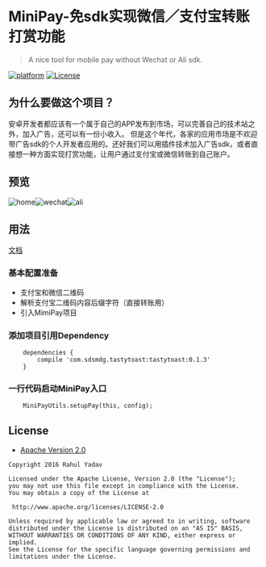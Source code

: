 # MiniPay-免sdk实现微信／支付宝转账打赏功能

> A nice tool for mobile pay without Wechat or Ali sdk. 

[![platform](https://img.shields.io/badge/platform-Android-yellow.svg)](https://www.android.com)
[![License](https://img.shields.io/badge/license-Apache%202-4EB1BA.svg?style=flat-square)](https://www.apache.org/licenses/LICENSE-2.0.html)


## 为什么要做这个项目？

安卓开发者都应该有一个属于自己的APP发布到市场，可以完善自己的技术站之外，加入广告，还可以有一份小收入。
但是这个年代，各家的应用市场是不欢迎带广告sdk的个人开发者应用的。还好我们可以用插件技术加入广告sdk，或者直接想一种方面实现打赏功能，让用户通过支付宝或微信转账到自己账户。

## 预览

![home](https://github.com/CankingApp/MiniPay/blob/master/snapshot/home.png)![wechat](https://github.com/CankingApp/MiniPay/blob/master/snapshot/weixin.png)![ali](https://github.com/CankingApp/MiniPay/blob/master/snapshot/ali.png)

## 用法

[文档](http://www.canking.win/2017/09/21/minipay/)

### 基本配置准备
* 支付宝和微信二维码
* 解析支付宝二维码内容后缀字符（直接转账用）
* 引入MimiPay项目

### 添加项目引用Dependency

```
    dependencies {
	    compile 'com.sdsmdg.tastytoast:tastytoast:0.1.3'
    }
```


### 一行代码启动MiniPay入口

```
    MiniPayUtils.setupPay(this, config);
```

## License

* [Apache Version 2.0](http://www.apache.org/licenses/LICENSE-2.0.html)

```
Copyright 2016 Rahul Yadav

Licensed under the Apache License, Version 2.0 (the "License");
you may not use this file except in compliance with the License.
You may obtain a copy of the License at

 http://www.apache.org/licenses/LICENSE-2.0

Unless required by applicable law or agreed to in writing, software
distributed under the License is distributed on an "AS IS" BASIS,
WITHOUT WARRANTIES OR CONDITIONS OF ANY KIND, either express or implied.
See the License for the specific language governing permissions and
limitations under the License.
